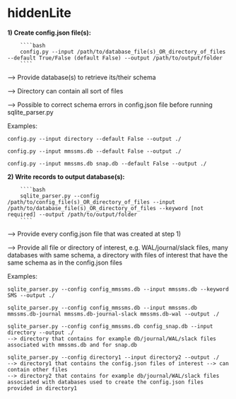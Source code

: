 # hiddenLite
 
**1) Create config.json file(s):**

        ````bash
        config.py --input /path/to/database_file(s)_OR_directory_of_files --default True/False (default False) --output /path/to/output/folder
        ````

--> Provide database(s) to retrieve its/their schema

--> Directory can contain all sort of files

--> Possible to correct schema errors in config.json file before running sqlite_parser.py


Examples:

    config.py --input directory --default False --output ./

    config.py --input mmssms.db --default False --output ./

    config.py --input mmssms.db snap.db --default False --output ./



**2) Write records to output database(s):**

        ````bash
        sqlite_parser.py --config /path/to/config_file(s)_OR_directory_of_files --input /path/to/database_file(s)_OR_directory_of_files --keyword [not required] --output /path/to/output/folder
        ````

--> Provide every config.json file that was created at step 1)

--> Provide all file or directory of interest, e.g. WAL/journal/slack files, many databases with same schema, a directory with files of interest that have the same schema as in the config.json files


Examples:
    
    sqlite_parser.py --config config_mmssms.db --input mmssms.db --keyword SMS --output ./
    
    sqlite_parser.py --config config_mmssms.db --input mmssms.db mmssms.db-journal mmssms.db-journal-slack mmssms.db-wal --output ./

    sqlite_parser.py --config config_mmssms.db config_snap.db --input directory --output ./
    --> directory that contains for example db/journal/WAL/slack files associated with mmssms.db and for snap.db

    sqlite_parser.py --config directory1 --input directory2 --output ./
    --> directory1 that contains the config.json files of interest --> can contain other files 
    --> directory2 that contains for example db/journal/WAL/slack files associated with databases used to create the config.json files provided in directory1